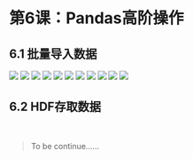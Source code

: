 # 第6课：Pandas高阶操作

## 6.1 批量导入数据
![](https://img1.doubanio.com/view/photo/l/public/p2533961199.webp)
![](https://img1.doubanio.com/view/photo/l/public/p2533961187.webp)
![](https://img3.doubanio.com/view/photo/l/public/p2533961172.webp)
![](https://img3.doubanio.com/view/photo/l/public/p2533961196.webp)
![](https://img3.doubanio.com/view/photo/l/public/p2533961191.webp)
![](https://img3.doubanio.com/view/photo/l/public/p2533961184.webp)
![](https://img3.doubanio.com/view/photo/l/public/p2533961185.webp)
![](https://img3.doubanio.com/view/photo/l/public/p2533961174.webp)
![](https://img1.doubanio.com/view/photo/l/public/p2533961198.webp)
![](https://img3.doubanio.com/view/photo/l/public/p2533961210.webp)
![](https://img3.doubanio.com/view/photo/l/public/p2533961211.webp)

## 6.2 HDF存取数据
![]()
![]()
![]()
![]()
![]()
> To be continue……
